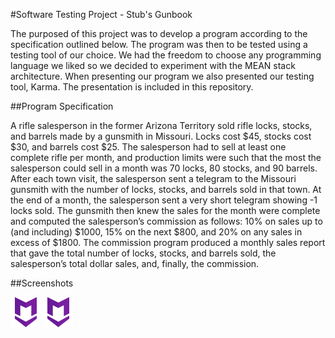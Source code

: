 #Software Testing Project - Stub's Gunbook

The purposed of this project was to develop a program according to the specification outlined below. The program was then to be tested using a testing tool of our choice. We had the freedom to choose any programming language we liked so we decided to experiment with the MEAN stack architecture. When presenting our program we also presented our testing tool, Karma. The presentation is included in this repository.

##Program Specification

A rifle salesperson in the former Arizona Territory sold rifle locks, stocks, and barrels made by a gunsmith in Missouri. Locks cost $45, stocks cost $30, and barrels cost $25. The salesperson had to sell at least one complete rifle per month, and production limits were such that the most the salesperson could sell in a month was 70 locks, 80 stocks, and 90 barrels. After each town visit, the salesperson sent a telegram to the Missouri gunsmith with the number of locks, stocks, and barrels sold in that town. At the end of a month, the salesperson sent a very short telegram showing -1 locks sold. 
The gunsmith then knew the sales for the month were complete and computed the salesperson’s commission as follows: 10% on sales up to (and including) $1000, 15% on the next $800, and 20% on any sales in excess of $1800. 
The commission program produced a monthly sales report that gave the total number of locks, stocks, and barrels sold, the salesperson’s total dollar sales, and, finally, the commission.

##Screenshots

![alt text](https://github.com/adam-p/markdown-here/raw/master/src/common/images/icon48.png "Logo Title Text 1")
![alt text](https://github.com/adam-p/markdown-here/raw/master/src/common/images/icon48.png "Logo Title Text 1")
